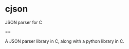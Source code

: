 cjson
=====

JSON parser for C


==

A JSON parser library in C, along with a python library in C.

